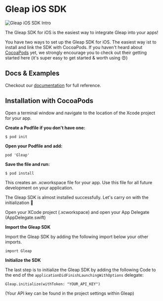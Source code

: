 # Gleap iOS SDK

![Gleap iOS SDK Intro](https://raw.githubusercontent.com/GleapSDK/iOS-SDK/main/imgs/gleapheader.png)

The Gleap SDK for iOS is the easiest way to integrate Gleap into your apps!

You have two ways to set up the Gleap SDK for iOS. The easiest way ist to install and link the SDK with CocoaPods. If you haven't heard about [CocoaPods](https://cocoapods.org) yet, we strongly encourage you to check out their getting started here (it's super easy to get started & worth using 😍)

## Docs & Examples

Checkout our [documentation](https://docs.gleap.io/ios-sdk/customizations) for full reference.

## Installation with CocoaPods

Open a terminal window and navigate to the location of the Xcode project for your app.

**Create a Podfile if you don't have one:**

```
$ pod init
```

**Open your Podfile and add:**

```
pod 'Gleap'
```

**Save the file and run:**

```
$ pod install
```

This creates an .xcworkspace file for your app. Use this file for all future development on your application.

The Gleap SDK is almost installed successfully.
Let's carry on with the initialization 🎉

Open your XCode project (.xcworkspace) and open your App Delegate (AppDelegate.swift)


**Import the Gleap SDK**

Import the Gleap SDK by adding the following import below your other imports.

```
import Gleap
```

**Initialize the SDK**

The last step is to initialize the Gleap SDK by adding the following Code to the end of the ```applicationDidFinishLaunchingWithOptions``` delegate:

```
Gleap.initialize(withToken: "YOUR_API_KEY")
```

(Your API key can be found in the project settings within Gleap)